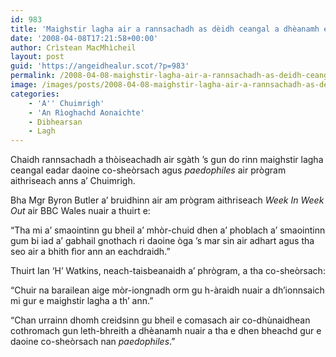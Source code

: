 ```yaml
---
id: 983
title: 'Maighstir lagha air a rannsachadh as dèidh ceangal a dhèanamh eadar daoine co-sheòrsach agus paedophiles'
date: '2008-04-08T17:21:58+00:00'
author: Crìstean MacMhìcheil
layout: post
guid: 'https://angeidhealur.scot/?p=983'
permalink: /2008-04-08-maighstir-lagha-air-a-rannsachadh-as-deidh-ceangal-a-dheanamh-eadar-daoine-co-sheorsach-agus-paedophiles/
image: /images/posts/2008-04-08-maighstir-lagha-air-a-rannsachadh-as-deidh-ceangal-a-dheanamh-eadar-co-ghneithich-agus-paedophiles.webp
categories:
    - 'A'' Chuimrigh'
    - 'An Rìoghachd Aonaichte'
    - Dibhearsan
    - Lagh
---
```


Chaidh rannsachadh a thòiseachadh air sgàth ’s gun do rinn maighstir lagha ceangal eadar daoine co-sheòrsach agus *paedophiles* air prògram aithriseach anns a’ Chuimrigh.

Bha Mgr Byron Butler a’ bruidhinn air am prògram aithriseach *Week In Week Out* air BBC Wales nuair a thuirt e:

“Tha mi a’ smaointinn gu bheil a’ mhòr-chuid dhen a’ phoblach a’ smaointinn gum bi iad a’ gabhail gnothach ri daoine òga ’s mar sin air adhart agus tha seo air a bhith fìor ann an eachdraidh.”

Thuirt Ian ‘H’ Watkins, neach-taisbeanaidh a’ phrògram, a tha co-sheòrsach:

“Chuir na barailean aige mòr-iongnadh orm gu h-àraidh nuair a dh’ionnsaich mi gur e maighstir lagha a th’ ann.”

“Chan urrainn dhomh creidsinn gu bheil e comasach air co-dhùnaidhean cothromach gun leth-bhreith a dhèanamh nuair a tha e dhen bheachd gur e daoine co-sheòrsach nan *paedophiles*.”
